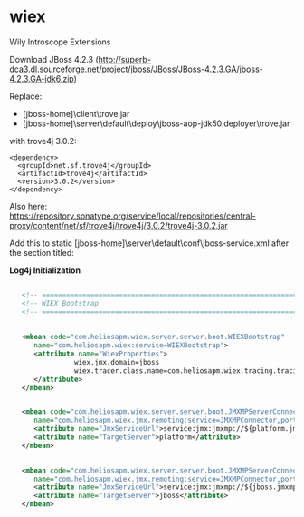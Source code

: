 wiex
====

Wily Introscope Extensions

Download JBoss 4.2.3 (http://superb-dca3.dl.sourceforge.net/project/jboss/JBoss/JBoss-4.2.3.GA/jboss-4.2.3.GA-jdk6.zip)

Replace:

 * [jboss-home]\client\trove.jar 
 * [jboss-home]\server\default\deploy\jboss-aop-jdk50.deployer\trove.jar
 
with trove4j 3.0.2:

```
<dependency>
  <groupId>net.sf.trove4j</groupId>
  <artifactId>trove4j</artifactId>
  <version>3.0.2</version>
</dependency>
```
 
Also here: https://repository.sonatype.org/service/local/repositories/central-proxy/content/net/sf/trove4j/trove4j/3.0.2/trove4j-3.0.2.jar

Add this to static [jboss-home]\server\default\conf\jboss-service.xml after the section titled:

**Log4j Initialization**

```xml

   <!-- ==================================================================== -->
   <!-- WIEX Bootstrap                                                       -->
   <!-- ==================================================================== -->
   
   
   <mbean code="com.heliosapm.wiex.server.server.boot.WIEXBootstrap" 
      name="com.heliosapm.wiex:service=WIEXBootstrap">
      <attribute name="WiexProperties">
				wiex.jmx.domain=jboss
				wiex.tracer.class.name=com.heliosapm.wiex.tracing.tracing.LoggingTracer      	
      </attribute>      
   </mbean>


   <mbean code="com.heliosapm.wiex.server.server.boot.JMXMPServerConnectorService"
      name="com.heliosapm.wiex.jmx.remoting:service=JMXMPConnector,port=${platform.jmxmp.port:4089},target=platform">
      <attribute name="JmxServiceUrl">service:jmx:jmxmp://${platform.jmxmp.bind:0.0.0.0}:${platform.jmxmp.port:4089}</attribute>
      <attribute name="TargetServer">platform</attribute>      
   </mbean>

   
   <mbean code="com.heliosapm.wiex.server.server.boot.JMXMPServerConnectorService"
      name="com.heliosapm.wiex.jmx.remoting:service=JMXMPConnector,port=${jboss.jmxmp.port:4088},target=jboss">
      <attribute name="JmxServiceUrl">service:jmx:jmxmp://${jboss.jmxmp.bind:0.0.0.0}:${jboss.jmxmp.port:4088}</attribute>
      <attribute name="TargetServer">jboss</attribute>      
   </mbean>
   

```

